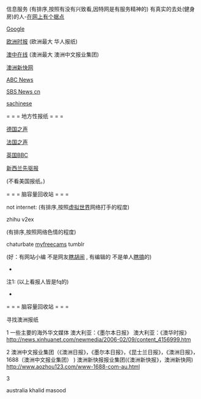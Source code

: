 
信息服务
(有排序,按照有没有兴致看,因特网是有服务精神的)
有真实的去处(健身房)的人-[在网上有个据点](https://github.com/7900ms/000nottheater_deserted_systemlibrary/blob/master/supplementary/chain-separating-隔离导致更好的隔离.md)

[Google](https://www.google.com/ncr)

[欧洲时报](http://www.oushinet.com/)
(欧洲最大 华人报纸)

[澳中在线](http://www.1688.com.au/)
(澳洲最大 澳洲中文报业集团)

[澳洲新快网](http://www.xkb.com.au)

[ABC News](http://www.abc.net.au/news/)

[SBS News cn](http://www.sbs.com.au/yourlanguage/mandarin/zh-hans/article/2015/08/28/lai-gao-xuan-deng-ao-da-li-ya-de-zheng-zhi-ti-xi?language=zh-hans#G-澳洲-政治-体系)

[sachinese](http://www.sachinese.com/)

= = = 地方性报纸 = = =

[德国之声](http://www.dw.com/zh)

[法国之声](http://cn.rfi.fr/)

[英国BBC](http://www.bbc.com/zhongwen/simp)

[新西兰先驱报](http://www.chinesenzherald.co.nz/)

(不看美国报纸。)

= = = 脑容量回收站 = = =

not internet:
(有排序,按照[虚拟世界](https://github.com/7900ms/notinternet_deserted/tree/master/book)网络打手的程度)

zhihu
v2ex

(有排序,按照网络色情的程度)

chaturbate
[myfreecams](https://twitter.com/ClaraBabyLegs/status/861737234008989696)
tumblr

(好：有网站小编 不是网友[瞎胡闹](https://www.google.com/search?q=为什么知乎有那么多如何评价xx的问题但quora没有&ie=utf-8&oe=utf-8) , 有编辑的 不是单人[瞎搞](https://github.com/7900ms/000nottheater_deserted_systemlibrary/blob/master/supplementary/chain-没编辑的杂志会导致揽活儿坑人.md)的)

-

注1:
(以上看报人皆是fq的)


-


= = = 脑容量回收站 = = =

寻找澳洲报纸

1
一些主要的海外华文媒体
澳大利亚：《墨尔本日报》 
澳大利亚：《澳华时报》
http://news.xinhuanet.com/newmedia/2006-02/09/content_4156999.htm

2
澳洲中文报业集团（《澳洲日报》，《墨尔本日报》，《昆士兰日报》，《澳洲日报》，1688（澳洲中文报业集团） )
澳洲新快报报业集团(《澳洲新快报》，澳洲新快网)
http://www.aozhou123.com/www-1688-com-au.html

3

australia khalid masood

